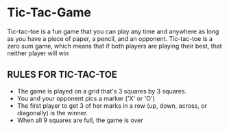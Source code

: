 # Tic-Tac-Game
Tic-tac-toe is a fun game that you can play any time and anywhere as long as you have a piece of paper, a pencil, and an opponent.
Tic-tac-toe is a zero sum game, which means that if both players are playing their best, that neither player will win

## RULES FOR TIC-TAC-TOE
- The game is played on a grid that's 3 squares by 3 squares.
- You and your opponent pics a marker ('X' or 'O')
- The first player to get 3 of her marks in a row (up, down, across, or diagonally) is the winner.
- When all 9 squares are full, the game is over
